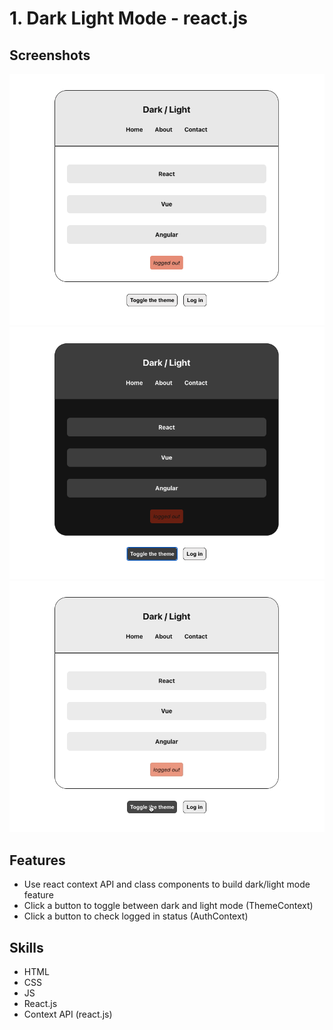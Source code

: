 # 1. Dark Light Mode - react.js
## Screenshots
![screenshot-01](./screenshots/screenshot-01.png)
![screenshot-02](./screenshots/screenshot-02.png)
![screen-recording-01](./screenshots/screen-recording-01.gif)

## Features
- Use react context API and class components to build dark/light mode feature
- Click a button to toggle between dark and light mode (ThemeContext)
- Click a button to check logged in status (AuthContext)

## Skills
- HTML
- CSS
- JS
- React.js
- Context API (react.js)